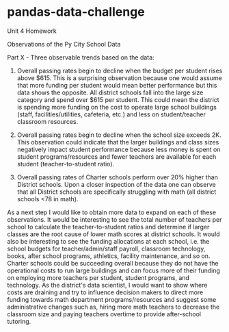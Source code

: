 # pandas-data-challenge
Unit 4 Homework 

Observations of the Py City School Data

Part X - Three observable trends based on the data:

1.	Overall passing rates begin to decline when the budget per student rises above $615. This is a surprising observation because one would assume that more funding per student would mean better performance but this data shows the opposite. All district schools fall into the large size category and spend over $615 per student. This could mean the district is spending more funding on the cost to operate large school buildings (staff, facilities/utilities, cafeteria, etc.) and less on student/teacher classroom resources.

2.	Overall passing rates begin to decline when the school size exceeds 2K. This observation could indicate that the larger buildings and class sizes negatively impact student performance because less money is spent on student programs/resources and fewer teachers are available for each student (teacher-to-student ratio).

3.	Overall passing rates of Charter schools perform over 20% higher than District schools. Upon a closer inspection of the data one can observe that all District schools are specifically struggling with math (all district schools <78 in math).


As a next step I would like to obtain more data to expand on each of these observations. It would be interesting to see the total number of teachers per school to calculate the teacher-to-student ratios and determine if larger classes are the root cause of lower math scores at district schools. It would also be interesting to see the funding allocations at each school, i.e. the school budgets for teacher/admin/staff payroll, classroom technology, books, after school programs, athletics, facility maintenance, and so on. Charter schools could be succeeding overall because they do not have the operational costs to run large buildings and can focus more of their funding on employing more teachers per student, student programs, and technology. As the district's data scientist, I would want to show where costs are draining and try to influence decision makers to direct more funding towards math department programs/resources and suggest some administrative changes such as, hiring more math teachers to decrease the classroom size and paying teachers overtime to provide after-school tutoring.

